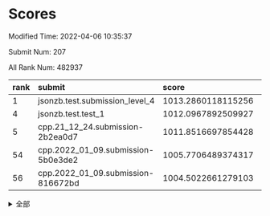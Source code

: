 # Scores

Modified Time: 2022-04-06 10:35:37

Submit Num: 207

All Rank Num: 482937

| rank |               submit               |       score        |       sigma        | pk_num |
| :--- | :--------------------------------- | :----------------- | :----------------- | :----- |
| 1    | jsonzb.test.submission_level_4     | 1013.2860118115256 | 0.7994617398350053 | 9331   |
| 4    | jsonzb.test.test_1                 | 1012.0967892509927 | 0.7876077581683849 | 9329   |
| 5    | cpp.21_12_24.submission-2b2ea0d7   | 1011.8516697854428 | 0.7832366497910332 | 9333   |
| 54   | cpp.2022_01_09.submission-5b0e3de2 | 1005.7706489374317 | 0.7139125299634366 | 9330   |
| 56   | cpp.2022_01_09.submission-816672bd | 1004.5022661279103 | 0.712782830556027  | 9332   |


<details>
<summary>全部</summary>

| rank |                 submit                 |       score        |       sigma        | pk_num |
| :--- | :------------------------------------- | :----------------- | :----------------- | :----- |
| 1    | jsonzb.test.submission_level_4         | 1013.2860118115256 | 0.7994617398350053 | 9331   |
| 2    | gobigger.level_3.submission_level_3_22 | 1012.3198829225199 | 0.8032553675730293 | 9331   |
| 3    | gobigger.level_3.submission_level_3_41 | 1012.3073087120229 | 0.8123988698341909 | 9334   |
| 4    | jsonzb.test.test_1                     | 1012.0967892509927 | 0.7876077581683849 | 9329   |
| 5    | cpp.21_12_24.submission-2b2ea0d7       | 1011.8516697854428 | 0.7832366497910332 | 9333   |
| 6    | gobigger.level_3.submission_level_3_35 | 1011.5866485503566 | 0.777949094781137  | 9329   |
| 7    | gobigger.level_3.submission_level_3_17 | 1011.5613264996798 | 0.7851188548504033 | 9330   |
| 8    | gobigger.level_3.submission_level_3_39 | 1011.4278680917458 | 0.7643820571896925 | 9337   |
| 9    | gobigger.level_3.submission_level_3_43 | 1011.35280812217   | 0.7766135955608502 | 9334   |
| 10   | gobigger.level_3.submission_level_3_24 | 1011.3412236544298 | 0.7722769325059078 | 9329   |
| 11   | gobigger.level_3.submission_level_3_36 | 1011.0126930454115 | 0.7929678368153098 | 9335   |
| 12   | gobigger.level_3.submission_level_3_21 | 1010.8577075652114 | 0.7909393068701617 | 9334   |
| 13   | gobigger.level_3.submission_level_3_4  | 1010.855309885164  | 0.76791944243739   | 9329   |
| 14   | gobigger.level_3.submission_level_3_14 | 1010.8534665658962 | 0.7840916001017743 | 9330   |
| 15   | gobigger.level_3.submission_level_3_45 | 1010.8529127544354 | 0.7615290405425444 | 9332   |
| 16   | gobigger.level_3.submission_level_3_31 | 1010.7941984182736 | 0.7689110608400096 | 9333   |
| 17   | gobigger.level_3.submission_level_3_38 | 1010.7613172074913 | 0.7670966987470386 | 9331   |
| 18   | gobigger.level_3.submission_level_3_18 | 1010.7267731539661 | 0.7774805784574401 | 9332   |
| 19   | gobigger.level_3.submission_level_3_42 | 1010.7045835570167 | 0.7916571611838079 | 9333   |
| 20   | gobigger.level_3.submission_level_3_5  | 1010.6609868527988 | 0.7582724609701531 | 9341   |
| 21   | gobigger.level_3.submission_level_3_47 | 1010.5678706089539 | 0.7615669337727488 | 9329   |
| 22   | gobigger.level_3.submission_level_3_44 | 1010.505081375525  | 0.7706368221392658 | 9337   |
| 23   | gobigger.level_3.submission_level_3_1  | 1010.4777226867457 | 0.7568119406828152 | 9328   |
| 24   | gobigger.level_3.submission_level_3_29 | 1010.4326161726933 | 0.7626576439361431 | 9332   |
| 25   | gobigger.level_3.submission_level_3_0  | 1010.3654154614062 | 0.7491048602562224 | 9330   |
| 26   | gobigger.level_3.submission_level_3_20 | 1010.3362039276805 | 0.7750572423182179 | 9335   |
| 27   | gobigger.level_3.submission_level_3_16 | 1010.3152140038875 | 0.772311130172353  | 9334   |
| 28   | gobigger.level_3.submission_level_3_2  | 1010.2094468753089 | 0.7720167468311957 | 9328   |
| 29   | gobigger.level_3.submission_level_3_49 | 1010.2015450044267 | 0.7835754617762656 | 9330   |
| 30   | gobigger.level_3.submission_level_3_27 | 1010.179662769935  | 0.752407228992095  | 9334   |
| 31   | gobigger.level_3.submission_level_3_48 | 1010.1371747264602 | 0.7448907479772714 | 9333   |
| 32   | gobigger.level_3.submission_level_3_11 | 1009.9893047109832 | 0.7497467890000444 | 9332   |
| 33   | gobigger.level_3.submission_level_3_7  | 1009.9830463912688 | 0.7526829065386326 | 9335   |
| 34   | gobigger.level_3.submission_level_3_37 | 1009.9309740321341 | 0.7699139528710557 | 9335   |
| 35   | gobigger.level_3.submission_level_3_28 | 1009.9020251329484 | 0.7592658047444087 | 9333   |
| 36   | gobigger.level_3.submission_level_3_34 | 1009.8874935022735 | 0.7734274416430927 | 9334   |
| 37   | gobigger.level_3.submission_level_3_12 | 1009.7902002485946 | 0.7562586358465349 | 9330   |
| 38   | gobigger.level_3.submission_level_3_3  | 1009.7466813915979 | 0.7454067241232831 | 9334   |
| 39   | gobigger.level_3.submission_level_3_13 | 1009.6733946364752 | 0.7462375218409469 | 9333   |
| 40   | gobigger.level_3.submission_level_3_19 | 1009.6596740665959 | 0.7397054961377023 | 9333   |
| 41   | gobigger.level_3.submission_level_3_26 | 1009.6052168648313 | 0.7431154033947925 | 9335   |
| 42   | gobigger.level_3.submission_level_3_8  | 1009.5507573033113 | 0.7598524377478224 | 9330   |
| 43   | gobigger.level_3.submission_level_3_46 | 1009.5275737378979 | 0.7438913264838903 | 9332   |
| 44   | gobigger.level_3.submission_level_3_10 | 1009.5258295186883 | 0.7608631033393227 | 9333   |
| 45   | gobigger.level_3.submission_level_3_23 | 1009.2568843625913 | 0.7330436890219084 | 9334   |
| 46   | gobigger.level_3.submission_level_3_33 | 1009.210292360966  | 0.7434589914844856 | 9328   |
| 47   | gobigger.level_3.submission_level_3_25 | 1009.0920052823643 | 0.7358891175114816 | 9332   |
| 48   | gobigger.level_3.submission_level_3_15 | 1008.8038399489762 | 0.7269149853458722 | 9329   |
| 49   | gobigger.level_3.submission_level_3_40 | 1008.6842116391488 | 0.7466751484019536 | 9334   |
| 50   | gobigger.level_3.submission_level_3_9  | 1008.4831642411956 | 0.7386318564273608 | 9334   |
| 51   | gobigger.level_3.submission_level_3_32 | 1008.1791019627506 | 0.749128113968508  | 9337   |
| 52   | gobigger.level_3.submission_level_3_30 | 1008.1117379682106 | 0.7702348876585637 | 9334   |
| 53   | gobigger.level_3.submission_level_3_6  | 1007.7033455503284 | 0.7537368851712327 | 9336   |
| 54   | cpp.2022_01_09.submission-5b0e3de2     | 1005.7706489374317 | 0.7139125299634366 | 9330   |
| 55   | gobigger.level_1.submission_level_1_35 | 1004.9006198120437 | 0.7284304745769509 | 9329   |
| 56   | cpp.2022_01_09.submission-816672bd     | 1004.5022661279103 | 0.712782830556027  | 9332   |
| 57   | gobigger.level_1.submission_level_1_26 | 1004.1032067721362 | 0.7169275763812525 | 9333   |
| 58   | gobigger.level_1.submission_level_1_13 | 1003.9895263479522 | 0.718181148075438  | 9331   |
| 59   | gobigger.level_1.submission_level_1_9  | 1003.9357676588203 | 0.7193343651462548 | 9336   |
| 60   | gobigger.level_1.submission_level_1_11 | 1003.9345694206205 | 0.7185670192698215 | 9329   |
| 61   | gobigger.level_1.submission_level_1_19 | 1003.901223632658  | 0.7236348743840867 | 9330   |
| 62   | gobigger.level_1.submission_level_1_24 | 1003.8331131987754 | 0.7105404582220224 | 9331   |
| 63   | gobigger.level_1.submission_level_1_37 | 1003.8279039444146 | 0.7167190402042413 | 9337   |
| 64   | gobigger.level_1.submission_level_1_49 | 1003.8007620616658 | 0.7239860710665604 | 9335   |
| 65   | gobigger.level_1.submission_level_1_30 | 1003.7468158201463 | 0.7077519369058825 | 9329   |
| 66   | gobigger.level_1.submission_level_1_0  | 1003.6639479178925 | 0.7105697851608715 | 9331   |
| 67   | gobigger.level_1.submission_level_1_34 | 1003.492288692744  | 0.7121605431336864 | 9331   |
| 68   | gobigger.level_1.submission_level_1_27 | 1003.4339557783974 | 0.7159572792262178 | 9327   |
| 69   | gobigger.level_1.submission_level_1_36 | 1003.4242734832527 | 0.7164362468676952 | 9334   |
| 70   | gobigger.level_1.submission_level_1_40 | 1003.4222335231871 | 0.7101072977048387 | 9334   |
| 71   | gobigger.level_1.submission_level_1_46 | 1003.3721727417043 | 0.7223560067422721 | 9336   |
| 72   | gobigger.level_1.submission_level_1_20 | 1003.2992396142635 | 0.7227434765481352 | 9331   |
| 73   | gobigger.level_1.submission_level_1_43 | 1003.2946822000584 | 0.7191069761658715 | 9331   |
| 74   | gobigger.level_1.submission_level_1_3  | 1003.2808256585089 | 0.7096374465756689 | 9339   |
| 75   | gobigger.level_1.submission_level_1_2  | 1003.2543243114518 | 0.7114284331614886 | 9327   |
| 76   | gobigger.level_1.submission_level_1_45 | 1003.2330620154659 | 0.7092595002207104 | 9329   |
| 77   | gobigger.level_1.submission_level_1_12 | 1003.2045104100814 | 0.7141413161801713 | 9329   |
| 78   | gobigger.level_1.submission_level_1_28 | 1003.1625899785777 | 0.7202499465676356 | 9336   |
| 79   | gobigger.level_1.submission_level_1_39 | 1003.1509789219131 | 0.7196080513012086 | 9332   |
| 80   | gobigger.level_1.submission_level_1_21 | 1003.1423273008377 | 0.7125596588138301 | 9333   |
| 81   | gobigger.level_1.submission_level_1_4  | 1003.1335542486441 | 0.7054381184153411 | 9328   |
| 82   | gobigger.level_1.submission_level_1_29 | 1003.1257697592522 | 0.7161364164583638 | 9332   |
| 83   | gobigger.level_1.submission_level_1_10 | 1003.1162772993919 | 0.7075941313067114 | 9335   |
| 84   | gobigger.level_1.submission_level_1_48 | 1003.0932100226627 | 0.723630837233111  | 9336   |
| 85   | gobigger.level_1.submission_level_1_31 | 1003.070735900903  | 0.7117854488927625 | 9334   |
| 86   | gobigger.level_1.submission_level_1_5  | 1003.0571953684257 | 0.7091020759507891 | 9334   |
| 87   | gobigger.level_1.submission_level_1_42 | 1003.0403296990355 | 0.7105403035189561 | 9334   |
| 88   | gobigger.level_1.submission_level_1_1  | 1002.970620040277  | 0.7218649727239922 | 9338   |
| 89   | gobigger.level_1.submission_level_1_38 | 1002.9665953376759 | 0.726601516387266  | 9334   |
| 90   | gobigger.level_1.submission_level_1_14 | 1002.9481081500152 | 0.7142966038300099 | 9334   |
| 91   | gobigger.level_1.submission_level_1_47 | 1002.9414991233186 | 0.722812092207072  | 9332   |
| 92   | gobigger.level_1.submission_level_1_25 | 1002.9138341506596 | 0.7274460632150269 | 9326   |
| 93   | gobigger.level_1.submission_level_1_16 | 1002.8788352602428 | 0.7170992291379995 | 9333   |
| 94   | gobigger.level_1.submission_level_1_15 | 1002.8202274226201 | 0.7150963535130893 | 9332   |
| 95   | gobigger.level_1.submission_level_1_44 | 1002.7586311715669 | 0.7090409467167703 | 9334   |
| 96   | gobigger.level_1.submission_level_1_17 | 1002.6033246226867 | 0.7149359340563274 | 9334   |
| 97   | gobigger.level_1.submission_level_1_7  | 1002.5829470948071 | 0.7181392291987329 | 9333   |
| 98   | gobigger.level_1.submission_level_1_22 | 1002.4723733338933 | 0.7130151617623565 | 9334   |
| 99   | gobigger.level_1.submission_level_1_18 | 1002.3786060155988 | 0.7157558436981553 | 9332   |
| 100  | gobigger.level_1.submission_level_1_41 | 1002.3062664508032 | 0.7074436982117088 | 9329   |
| 101  | gobigger.level_1.submission_level_1_8  | 1002.0889119865087 | 0.716861211686953  | 9331   |
| 102  | gobigger.level_1.submission_level_1_32 | 1002.0781179334073 | 0.7112335048898709 | 9326   |
| 103  | gobigger.level_1.submission_level_1_33 | 1002.0199862539408 | 0.7064368333016245 | 9333   |
| 104  | gobigger.level_1.submission_level_1_23 | 1001.4335993089862 | 0.7153083949500015 | 9331   |
| 105  | gobigger.level_1.submission_level_1_6  | 1001.1972139666357 | 0.7134989058751157 | 9331   |
| 106  | gobigger.random.submission_random_48   | 997.574069435442   | 0.7077037928400115 | 9331   |
| 107  | gobigger.random.submission_random_39   | 997.3227202551035  | 0.7103910737472673 | 9334   |
| 108  | gobigger.random.submission_random_34   | 997.1881903665512  | 0.6991515887229093 | 9337   |
| 109  | gobigger.random.submission_random_11   | 997.1694742996898  | 0.7118667833188491 | 9331   |
| 110  | gobigger.random.submission_random_6    | 997.0772596818135  | 0.7137780729120837 | 9329   |
| 111  | gobigger.random.submission_random_25   | 997.0245507016829  | 0.7052519868438291 | 9328   |
| 112  | gobigger.random.submission_random_13   | 996.9725430554926  | 0.7102042168589875 | 9335   |
| 113  | gobigger.random.submission_random_10   | 996.7719052441345  | 0.7104558903494541 | 9338   |
| 114  | gobigger.random.submission_random_8    | 996.740652483929   | 0.7038676200777999 | 9331   |
| 115  | gobigger.random.submission_random_49   | 996.7133566375808  | 0.701200360377928  | 9332   |
| 116  | gobigger.random.submission_random_0    | 996.7103007562989  | 0.6964776213746516 | 9329   |
| 117  | gobigger.random.submission_random_20   | 996.6148100288841  | 0.7110353050587863 | 9336   |
| 118  | gobigger.random.submission_random_23   | 996.4823473914506  | 0.7010473613269378 | 9331   |
| 119  | gobigger.random.submission_random_7    | 996.479179369825   | 0.704024974422547  | 9334   |
| 120  | gobigger.random.submission_random_21   | 996.4057732110024  | 0.6995419044642527 | 9329   |
| 121  | gobigger.random.submission_random_14   | 996.3930784519488  | 0.7275300741964771 | 9329   |
| 122  | gobigger.random.submission_random_16   | 996.3907737974567  | 0.7128565063122885 | 9332   |
| 123  | gobigger.random.submission_random_41   | 996.3332582714877  | 0.7179269031419327 | 9336   |
| 124  | gobigger.random.submission_random_33   | 996.2775045271359  | 0.7151932990204721 | 9330   |
| 125  | gobigger.random.submission_random_1    | 996.2465849836631  | 0.720341064909875  | 9331   |
| 126  | gobigger.random.submission_random_19   | 996.2125542459944  | 0.70848506080966   | 9335   |
| 127  | gobigger.random.submission_random_35   | 996.1702544247104  | 0.7150625796712549 | 9335   |
| 128  | gobigger.random.submission_random_22   | 996.1483433943215  | 0.7173202751255745 | 9333   |
| 129  | gobigger.random.submission_random_43   | 996.0619438950847  | 0.7066664851814152 | 9333   |
| 130  | gobigger.random.submission_random_18   | 996.0415559237391  | 0.6996529350435683 | 9335   |
| 131  | gobigger.random.submission_random_37   | 995.9896452113014  | 0.7035614537998283 | 9325   |
| 132  | gobigger.random.submission_random_5    | 995.971949116734   | 0.7082001373697795 | 9333   |
| 133  | gobigger.random.submission_random_26   | 995.9447053863267  | 0.716439111878516  | 9322   |
| 134  | gobigger.random.submission_random_3    | 995.9223342873332  | 0.7152216079564085 | 9331   |
| 135  | gobigger.random.submission_random_36   | 995.915805600851   | 0.7330258147587735 | 9333   |
| 136  | gobigger.random.submission_random_46   | 995.913032138677   | 0.7119655428960822 | 9330   |
| 137  | gobigger.random.submission_random_24   | 995.872066660901   | 0.7144868035373049 | 9332   |
| 138  | gobigger.random.submission_random_47   | 995.8226157002746  | 0.7083468291839401 | 9332   |
| 139  | gobigger.random.submission_random_27   | 995.6945093794374  | 0.7177912066239086 | 9329   |
| 140  | gobigger.random.submission_random_31   | 995.6708187467042  | 0.701219389014942  | 9327   |
| 141  | gobigger.random.submission_random_12   | 995.5586825075492  | 0.7077464169895298 | 9334   |
| 142  | gobigger.random.submission_random_38   | 995.5460817106674  | 0.7135176768071287 | 9334   |
| 143  | gobigger.random.submission_random_9    | 995.5073030342205  | 0.7230119405670473 | 9333   |
| 144  | gobigger.random.submission_random_44   | 995.5010092041593  | 0.7150099398894189 | 9334   |
| 145  | gobigger.random.submission_random_45   | 995.4480537772232  | 0.7246521482989265 | 9334   |
| 146  | gobigger.random.submission_random_15   | 995.4198897013005  | 0.7180722904268059 | 9332   |
| 147  | gobigger.random.submission_random_17   | 995.3736137475253  | 0.7108773496213542 | 9327   |
| 148  | gobigger.random.submission_random_32   | 995.2711343236682  | 0.7061563477727913 | 9332   |
| 149  | gobigger.random.submission_random_42   | 995.2014030763098  | 0.7069316730019176 | 9331   |
| 150  | gobigger.random.submission_random_28   | 995.1486544973314  | 0.7248812359983589 | 9333   |
| 151  | gobigger.random.submission_random_2    | 994.9489238338142  | 0.7084000925278271 | 9336   |
| 152  | gobigger.random.submission_random_29   | 994.948051864281   | 0.705602894287453  | 9333   |
| 153  | gobigger.random.submission_random_30   | 994.9386544121506  | 0.7124043666967301 | 9333   |
| 154  | gobigger.random.submission_random_40   | 994.8390359955278  | 0.7206384689824218 | 9334   |
| 155  | gobigger.random.submission_random_4    | 994.541987862668   | 0.7158383117532653 | 9334   |
| 156  | gobigger.level_2.submission_level_2_35 | 994.3385635271788  | 0.7305065473898559 | 9334   |
| 157  | gobigger.level_2.submission_level_2_47 | 994.0891191087976  | 0.7423363814465415 | 9331   |
| 158  | gobigger.level_2.submission_level_2_16 | 993.8249154879305  | 0.737306099958997  | 9334   |
| 159  | gobigger.level_2.submission_level_2_3  | 993.6738975825108  | 0.728953361326144  | 9335   |
| 160  | gobigger.level_2.submission_level_2_31 | 993.4582130313614  | 0.7292560290150792 | 9332   |
| 161  | gobigger.level_2.submission_level_2_21 | 993.2801073659505  | 0.7301946093041057 | 9337   |
| 162  | gobigger.level_2.submission_level_2_6  | 993.2371637754837  | 0.7423913347941405 | 9334   |
| 163  | gobigger.level_2.submission_level_2_23 | 993.0463694344536  | 0.7343211240317573 | 9326   |
| 164  | gobigger.level_2.submission_level_2_37 | 992.7966597727245  | 0.7505623432360554 | 9337   |
| 165  | gobigger.level_2.submission_level_2_18 | 992.7930521725873  | 0.7123033409076676 | 9332   |
| 166  | gobigger.level_2.submission_level_2_32 | 992.7721950854474  | 0.7414594920134271 | 9337   |
| 167  | gobigger.level_2.submission_level_2_22 | 992.7192854369991  | 0.7532829807978425 | 9333   |
| 168  | gobigger.level_2.submission_level_2_2  | 992.6983367440527  | 0.7521376892785505 | 9332   |
| 169  | gobigger.level_2.submission_level_2_5  | 992.6922616515495  | 0.7596111603710504 | 9331   |
| 170  | gobigger.level_2.submission_level_2_45 | 992.6692923488743  | 0.7565503988586835 | 9327   |
| 171  | gobigger.level_2.submission_level_2_48 | 992.55399215187    | 0.7301890376460703 | 9328   |
| 172  | gobigger.level_2.submission_level_2_44 | 992.5421885271855  | 0.746733000718084  | 9332   |
| 173  | gobigger.level_2.submission_level_2_27 | 992.5182905550963  | 0.7496447211798688 | 9329   |
| 174  | gobigger.level_2.submission_level_2_40 | 992.3749690600175  | 0.7373987022123274 | 9329   |
| 175  | gobigger.level_2.submission_level_2_10 | 992.3228227815208  | 0.7481286548166763 | 9330   |
| 176  | gobigger.level_2.submission_level_2_42 | 992.3086882129072  | 0.7536728285513519 | 9332   |
| 177  | gobigger.level_2.submission_level_2_38 | 992.194493344097   | 0.7409942931651714 | 9332   |
| 178  | gobigger.level_2.submission_level_2_49 | 992.1924547637175  | 0.7210075084192084 | 9327   |
| 179  | gobigger.level_2.submission_level_2_34 | 992.1394479210611  | 0.7503634575322108 | 9330   |
| 180  | gobigger.level_2.submission_level_2_15 | 992.0819739506439  | 0.7602397644729084 | 9331   |
| 181  | gobigger.level_2.submission_level_2_43 | 992.0265160703319  | 0.7388298932393496 | 9328   |
| 182  | gobigger.level_2.submission_level_2_39 | 991.991890455823   | 0.7441569871579459 | 9331   |
| 183  | gobigger.level_2.submission_level_2_26 | 991.9474779335917  | 0.7575288271850772 | 9337   |
| 184  | gobigger.level_2.submission_level_2_9  | 991.9392505706263  | 0.74756934389011   | 9334   |
| 185  | gobigger.level_2.submission_level_2_1  | 991.9017491932325  | 0.7628354804794508 | 9329   |
| 186  | gobigger.level_2.submission_level_2_19 | 991.8473977679273  | 0.7482778633696343 | 9328   |
| 187  | gobigger.level_2.submission_level_2_29 | 991.7860997210772  | 0.7560610433890771 | 9331   |
| 188  | gobigger.level_2.submission_level_2_11 | 991.683171514428   | 0.7431188711423543 | 9331   |
| 189  | gobigger.level_2.submission_level_2_14 | 991.6708097275932  | 0.7551913098294432 | 9334   |
| 190  | gobigger.level_2.submission_level_2_46 | 991.6613679671352  | 0.748474848617462  | 9331   |
| 191  | gobigger.level_2.submission_level_2_12 | 991.6538886931984  | 0.7446702179241463 | 9328   |
| 192  | gobigger.level_2.submission_level_2_36 | 991.6307473389554  | 0.7375534524319859 | 9330   |
| 193  | gobigger.level_2.submission_level_2_33 | 991.617904313535   | 0.7835557465774167 | 9335   |
| 194  | gobigger.level_2.submission_level_2_0  | 991.5748261606352  | 0.7464075320055751 | 9331   |
| 195  | gobigger.level_2.submission_level_2_30 | 991.5200686405428  | 0.7465468412476909 | 9328   |
| 196  | gobigger.level_2.submission_level_2_7  | 991.4764528488786  | 0.7713072853496229 | 9331   |
| 197  | gobigger.level_2.submission_level_2_41 | 991.4657357963096  | 0.7399669966576696 | 9328   |
| 198  | gobigger.level_2.submission_level_2_20 | 991.2781588369688  | 0.7629109595612903 | 9337   |
| 199  | gobigger.level_2.submission_level_2_4  | 991.2704738061532  | 0.749070397394005  | 9331   |
| 200  | gobigger.level_2.submission_level_2_25 | 991.1403049250418  | 0.7530142546000128 | 9334   |
| 201  | gobigger.level_2.submission_level_2_13 | 991.1248077304314  | 0.7627545059572453 | 9327   |
| 202  | gobigger.level_2.submission_level_2_8  | 990.9626550132273  | 0.7490154072330225 | 9332   |
| 203  | gobigger.level_2.submission_level_2_17 | 990.8353001175798  | 0.7610222537196347 | 9336   |
| 204  | gobigger.level_2.submission_level_2_28 | 990.7351468933045  | 0.7535504272899136 | 9332   |
| 205  | gobigger.level_2.submission_level_2_24 | 990.6330550467916  | 0.7423083671064447 | 9339   |
| 206  | gobigger.none.submission_none_0        | 978.2438072430566  | 1.2933604092263788 | 9335   |
| 207  | gobigger.none.submission_none_1        | 975.0238623029048  | 1.510357155557214  | 9333   |

</details>